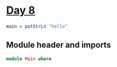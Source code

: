 # [Day 8](https://adventofcode.com/2024/day/8)

```haskell top:3
main = putStrLn "hello"
```

## Module header and imports

```haskell top
module Main where
```
